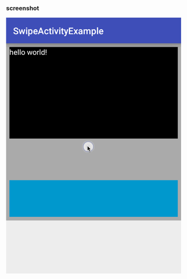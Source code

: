 
### screenshot
![](https://github.com/kHRYSTAL/SwipeDismissActivityExample/blob/master/screenshot/screenshot01.gif)